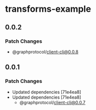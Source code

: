 # transforms-example

## 0.0.2

### Patch Changes

- @graphprotocol/client-cli@0.0.8

## 0.0.1

### Patch Changes

- Updated dependencies [71e4ea8]
- Updated dependencies [71e4ea8]
  - @graphprotocol/client-cli@0.0.7
